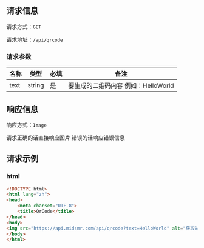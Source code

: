 ## 请求信息

请求方式：`GET`

请求地址：`/api/qrcode`

### 请求参数

|名称|类型|必填|备注|
|---|---|---|---|
|text|string|是|要生成的二维码内容 例如：HelloWorld|

## 响应信息
响应方式：`Image`
<div class="quote quote-primary">请求正确的话直接响应图片 错误的话响应错误信息</div>

## 请求示例

### html

```html
<!DOCTYPE html>
<html lang="zh">
<head>
    <meta charset="UTF-8">
    <title>QrCode</title>
</head>
<body>
<img src="https://api.midsmr.com/api/qrcode?text=HelloWorld" alt="获取失败">
</body>
</html>
```
